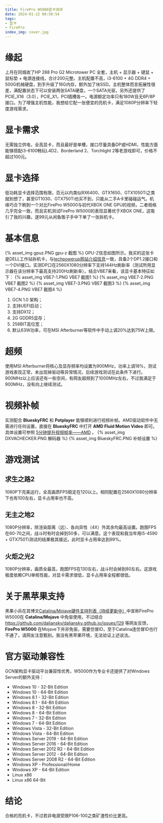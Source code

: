 ```yaml
---
title: FirePro W5000显卡测评
date: 2024-01-22 08:50:54
tags:
- 显卡
- FirePro
index_img: cover.jpg
---
```

# 缘起
上月在同城收了HP 288 Pro G2 Microtower PC 全套，主机 + 显示器 + 键鼠 + 鼠标垫 + 电源连接线，合计200元整。主机配置不高，i3-6100 + 4G DDR4 + 500G机械硬盘，到手升级了16G内存，额外加了块SSD。主机整体而言拓展性很差，满配置状态下可以安装两张SATA硬盘，一个SATA光驱，另外还提供了PCIE_X16（3.0），PCIE_X1，PCI插槽各一。电源额定功率只有180W且无6P/8P接口。为了增强主机性能，我想给它配一张便宜的亮机卡，满足1080P分辨率下轻度游戏需求。
# 显卡需求
无需独立供电，全高显卡，而且最好是单槽，接口尽量具备DP或HDMI，性能方面能够搭配i3-6100畅玩L4D2、Borderland 2、Torchlight 2等老游戏即可，价格不超过100元。
# 显卡选择
低功耗显卡选择范围有限，百元以内类似RX6400、GTX1650、GTX1050Ti之类就别想了，甚至GT1030、GTX750Ti也买不到，只能从二手A卡里碰碰运气。机缘巧合下刷到一个对比FirePro W5000与初代XBOX ONE GPU的视频，二者规格几乎完全一致，而且实机测试FirePro W5000的表现显著优于XBOX ONE，这吸引了我的兴趣，遂99元从闲鱼贩子手中下单了一张拆机卡。
# 基本信息
{% asset_img gpuz.PNG gpu-z 截图 %}
GPU-Z信息如图所示。我买的这张卡是DELL工作站拆机卡，与[techpowerup网站介绍信息](https://www.techpowerup.com/gpu-specs/firepro-w5000.c588)一致，具备2个DP1.2接口和一个DVI接口。实测DP口在2560X1080分辨率下支持144Hz刷新率（测试所用显示器在该分辨率下最高支持200Hz刷新率）。结合VBE7来看，该显卡基本特征如下：
{% asset_img VBE7-1.PNG VBE7 截图1 %}
{% asset_img VBE7-2.PNG VBE7 截图2 %}
{% asset_img VBE7-3.PNG VBE7 截图3 %}
{% asset_img VBE7-4.PNG VBE7 截图4 %}

1. GCN 1.0 架构；
2. 支持UEFI启动；
3. 支持DX12；
4. 2G GDDR5显存；
5. 256BIT高位宽；
6. 默认63W功率，可在MSI Afterburner等软件中手动上调20%达到75W上限。

# 超频
使用MSI Afterburner将核心及显存频率均设置为900MHz，功率上调18%，测试游戏表现正常，未出现掉驱动等异常情况，后续游戏测试在此条件下进行。900MHz以上应该还有一些空间，有网友超频到了1000MHz左右，不过我满足于900MHz，没有向上继续测试。
# 视频补帧
实测配合 **BlueskyFRC** 和 **Potplayer** 能够顺利进行视频补帧。AMD驱动软件中无需进行任何设置，直接在 **BlueskyFRC** 中打开 **AMD Fluid Motion Video** 即可。具体设置可参照 [5分钟提升视频帧率——AMD](https://zhuanlan.zhihu.com/p/443737935) 。
{% asset_img DXVACHECKER.PNG 解码器 %}
{% asset_img BlueskyFRC.PNG 补帧设置 %}
# 游戏测试
## 求生之路2
1080P下完美运行，全高画质FPS稳定在120以上。相同配置在2560X1080分辨率下也有100左右，显卡占用率也不高。
## 无主之地2
1080P分辨率，除渲染距离（远）、各向异性（4X）外其余均最高设置。跑图FPS在60-70之间，战斗时有时会掉到50多，可以满意。这个表现和我当年用i5-4590 + GTX750Ti测试的结果极其接近。此时显卡占用率达到99%。
## 火炬之光2
1080P分辨率，画质全最高，跑图FPS在130左右，战斗时会掉到80左右。这游戏极度依赖CPU单核性能，对显卡需求很低，显卡占用率全程都很低。

# 关于黑苹果支持
黑果小兵在其博文[Catalina/Mojave硬件支持列表（持续更新中）](https://blog.daliansky.net/Mojave-Hardware-Support-List.html)中宣称FirePro W5000在 **Catalina/Mojave** 中免驱使用，不过结合 https://github.com/daliansky/daliansky.github.io/issues/129 等网友反馈，**FirePro W5000** 在Mojave下并非免驱，需要仿冒ID，至于Catalina连仿冒ID也行不通了，请网友注意甄别。我没有黑苹果环境，无法验证上述说法。

# 官方驱动兼容性
GCN架构显卡驱动平台兼容性优秀，W5000作为专业卡还提供了对Windows Server的额外支持：
* Windows 10 - 32-Bit Edition
* Windows 10 - 64-Bit Edition
* Windows 8.1 - 32-Bit Edition
* Windows 8.1 - 64-Bit Edition
* Windows 8 - 32-Bit Edition
* Windows 8 - 64-Bit Edition
* Windows 7 - 32-Bit Edition
* Windows 7 - 64-Bit Edition
* Windows Vista - 32-Bit Edition
* Windows Vista - 64-Bit Edition
* Windows Server 2019 - 64-Bit Edition
* Windows Server 2016 - 64-Bit Edition
* Windows Server 2012 R2 - 64-Bit Edition
* Windows Server 2012 - 64-Bit Edition
* Windows Server 2008 R2 - 64-Bit Edition
* Windows XP - Professional/Home
* Windows XP - 64-Bit Edition
* Linux x86
* Linux x86 64-Bit

# 结论
合格的亮机卡，不过若非电源受限P106-100之类矿渣性价比更高。